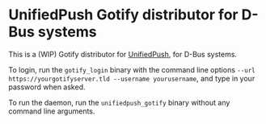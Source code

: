 # UnifiedPush Gotify distributor for D-Bus systems

This is a (WIP) Gotify distributor for [UnifiedPush](https://unifiedpush.org/), for D-Bus systems.

To login, run the `gotify_login` binary with the command line options `--url https://yourgotifyserver.tld --username yourusername`, and type in your password when asked.

To run the daemon, run the `unifiedpush_gotify` binary without any command line arguments.